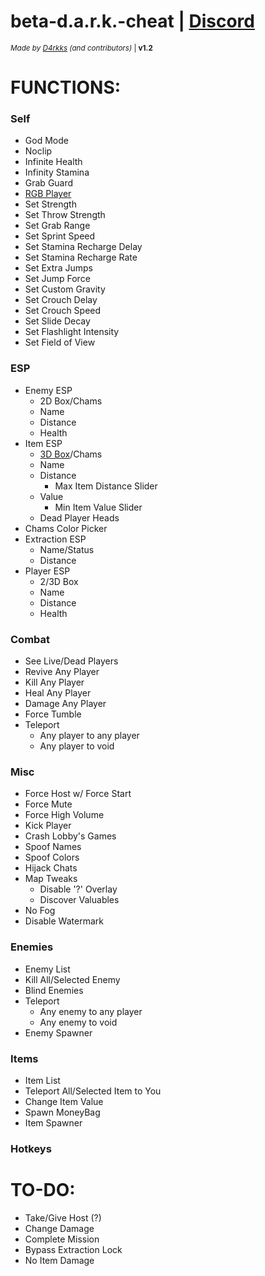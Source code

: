 # beta-d.a.r.k.-cheat | [Discord](https://discord.gg/RAR8D26P4s)
<sub>*Made by [D4rkks](https://github.com/D4rkks) (and contributors)* | **v1.2**</sub>

# **FUNCTIONS:**

### Self
- God Mode
- Noclip
- Infinite Health
- Infinity Stamina
- Grab Guard
- [RGB Player](https://github.com/svind1er)
- Set Strength
- Set Throw Strength
- Set Grab Range
- Set Sprint Speed
- Set Stamina Recharge Delay
- Set Stamina Recharge Rate
- Set Extra Jumps
- Set Jump Force
- Set Custom Gravity
- Set Crouch Delay
- Set Crouch Speed
- Set Slide Decay
- Set Flashlight Intensity
- Set Field of View
  
### ESP
- Enemy ESP
  - 2D Box/Chams
  - Name
  - Distance
  - Health
- Item ESP
  - [3D Box](https://github.com/chadlrnsn)/Chams
  - Name
  - Distance
    - Max Item Distance Slider
  - Value
    - Min Item Value Slider
  - Dead Player Heads
- Chams Color Picker
- Extraction ESP
  - Name/Status
  - Distance
- Player ESP
  - 2/3D Box
  - Name
  - Distance
  - Health
    
### Combat
- See Live/Dead Players
- Revive Any Player
- Kill Any Player
- Heal Any Player
- Damage Any Player
- Force Tumble
- Teleport
  - Any player to any player
  - Any player to void
  
### Misc
- Force Host w/ Force Start
- Force Mute
- Force High Volume
- Kick Player
- Crash Lobby's Games
- Spoof Names
- Spoof Colors
- Hijack Chats
- Map Tweaks
  - Disable '?' Overlay
  - Discover Valuables
- No Fog
- Disable Watermark

### Enemies
- Enemy List
- Kill All/Selected Enemy
- Blind Enemies
- Teleport
  - Any enemy to any player
  - Any enemy to void
- Enemy Spawner
    
### Items
- Item List
- Teleport All/Selected Item to You
- Change Item Value
- Spawn MoneyBag
- Item Spawner

### Hotkeys

# **TO-DO:**
- Take/Give Host (?)
- Change Damage
- Complete Mission
- Bypass Extraction Lock
- No Item Damage
